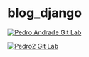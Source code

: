 # blog_django

[![Pedro Andrade Git Lab](https://mydevmetrics.azurewebsites.net/GitLab/pedro.moises?animation=True)](https://github.com/wartrax13)

[![Pedro2 Git Lab](https://mydevmetrics.azurewebsites.net/GitLab/pedro.moises)](https://github.com/wartrax13)

